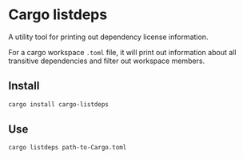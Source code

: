 Cargo listdeps
==============

A utility tool for printing out dependency license information.

For a cargo workspace `.toml` file, it will print out information about all transitive dependencies and filter out workspace members.

## Install

```bash
cargo install cargo-listdeps
```

## Use

```bash
cargo listdeps path-to-Cargo.toml
```
